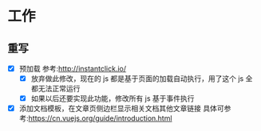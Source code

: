 # 工作

## 重写

- [x] 预加载 参考:<http://instantclick.io/>
  - [x] 放弃做此修改，现在的 js 都是基于页面的加载自动执行，用了这个 js 全都无法正常运行
  - [x] 如果以后还要实现此功能，修改所有 js 基于事件执行
- [x] 添加文档模板，在文章页侧边栏显示相关文档其他文章链接 具体可参考:<https://cn.vuejs.org/guide/introduction.html>
